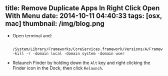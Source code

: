 title: Remove Duplicate Apps In Right Click Open With Menu
date: 2014-10-11 04:40:33
tags: [osx, mac]
thumbnail: /img/blog.png
---

- Open terminal and:

		/System/Library/Frameworks/CoreServices.framework/Versions/A/Frameworks/LaunchServices.framework/Versions/A/Support/lsregister -kill -r -domain local -domain system -domain user


- Relaunch Finder by holding down the `Alt` key and right clicking the Finder icon in the Dock, then click `Relaunch`.
